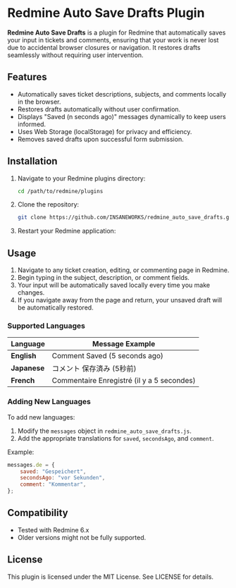# Redmine Auto Save Drafts Plugin

**Redmine Auto Save Drafts** is a plugin for Redmine that automatically saves your input in tickets and comments, ensuring that your work is never lost due to accidental browser closures or navigation. It restores drafts seamlessly without requiring user intervention.

## Features

- Automatically saves ticket descriptions, subjects, and comments locally in the browser.
- Restores drafts automatically without user confirmation.
- Displays "Saved (n seconds ago)" messages dynamically to keep users informed.
- Uses Web Storage (localStorage) for privacy and efficiency.
- Removes saved drafts upon successful form submission.

## Installation

1. Navigate to your Redmine plugins directory:

   ```bash
   cd /path/to/redmine/plugins
   ```

2. Clone the repository:

   ```bash
   git clone https://github.com/INSANEWORKS/redmine_auto_save_drafts.git redmine_auto_save_drafts
   ```

3. Restart your Redmine application:

## Usage

1. Navigate to any ticket creation, editing, or commenting page in Redmine.
2. Begin typing in the subject, description, or comment fields.
3. Your input will be automatically saved locally every time you make changes.
4. If you navigate away from the page and return, your unsaved draft will be automatically restored.

### Supported Languages
| Language       | Message Example                          |
|----------------|------------------------------------------|
| **English**    | Comment Saved (5 seconds ago)           |
| **Japanese**   | コメント 保存済み (5秒前)              |
| **French**     | Commentaire Enregistré (il y a 5 secondes) |

### Adding New Languages

To add new languages:
1. Modify the `messages` object in `redmine_auto_save_drafts.js`.
2. Add the appropriate translations for `saved`, `secondsAgo`, and `comment`.

Example:
```javascript
messages.de = {
    saved: "Gespeichert",
    secondsAgo: "vor Sekunden",
    comment: "Kommentar",
};
```

## Compatibility

- Tested with Redmine 6.x
- Older versions might not be fully supported.

## License

This plugin is licensed under the MIT License. See LICENSE for details.
